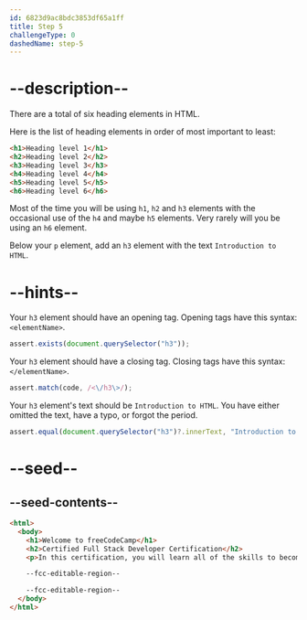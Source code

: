 ```yaml
---
id: 6823d9ac8bdc3853df65a1ff
title: Step 5
challengeType: 0
dashedName: step-5
---
```


# --description--

There are a total of six heading elements in HTML. 

Here is the list of heading elements in order of most important to least:

```html
<h1>Heading level 1</h1>
<h2>Heading level 2</h2>
<h3>Heading level 3</h3>
<h4>Heading level 4</h4>
<h5>Heading level 5</h5>
<h6>Heading level 6</h6>
```

Most of the time you will be using `h1`, `h2` and `h3` elements with the occasional use of the `h4` and maybe `h5` elements. Very rarely will you be using an `h6` element. 

Below your `p` element, add an `h3` element with the text `Introduction to HTML`.

# --hints--

Your `h3` element should have an opening tag. Opening tags have this syntax: `<elementName>`.

```js
assert.exists(document.querySelector("h3"));
```

Your `h3` element should have a closing tag. Closing tags have this syntax: `</elementName>`.

```js
assert.match(code, /<\/h3\>/);
```

Your `h3` element's text should be `Introduction to HTML`. You have either omitted the text, have a typo, or forgot the period.

```js
assert.equal(document.querySelector("h3")?.innerText, "Introduction to HTML");
```

# --seed--

## --seed-contents--

```html
<html>
  <body>
    <h1>Welcome to freeCodeCamp</h1>
    <h2>Certified Full Stack Developer Certification</h2>
    <p>In this certification, you will learn all of the skills to become a full stack developer.</p>

    --fcc-editable-region--

    --fcc-editable-region--
  </body>
</html>  
```
